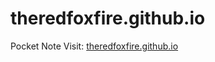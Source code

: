 # theredfoxfire.github.io
Pocket Note Visit:
[theredfoxfire.github.io](http://theredfoxfire.github.io/)
